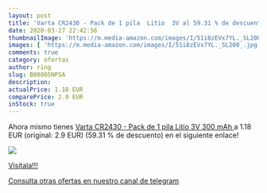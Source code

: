 ```yaml
---
layout: post
title: 'Varta CR2430 - Pack de 1 pila  Litio  3V al 59.31 % de descuento'
date: 2020-03-27 22:42:56
thumbnailImage: 'https://m.media-amazon.com/images/I/51i8zEVx7YL._SL200_.jpg'
images: [ 'https://m.media-amazon.com/images/I/51i8zEVx7YL._SL200_.jpg' ]
comments: true
category: ofertas
author: ring
slug: B00005NPSA
description:
actualPrice: 1.18 EUR
comparePrice: 2.9 EUR
inStock: true
---
```


Ahora mismo tienes [Varta CR2430 - Pack de 1 pila  Litio  3V  300 mAh ](https://www.amazon.com/dp/B00005NPSA/?tag=redken08-20) a 1.18 EUR (original: 2.9 EUR) (59.31 %  de descuento) en el siguiente enlace!

[![](https://m.media-amazon.com/images/I/51i8zEVx7YL._SL200_.jpg)](https://www.amazon.com/dp/B00005NPSA/?tag=redken08-20)

[Visítala!!!](https://www.amazon.com/dp/B00005NPSA/?tag=redken08-20)

[Consulta otras ofertas en nuestro canal de telegram](https://t.me/s/ofertas25)
